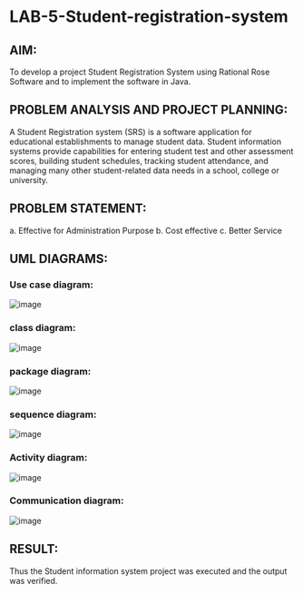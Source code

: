 # LAB-5-Student-registration-system
## AIM:
To develop a project Student Registration System using Rational Rose Software and to implement the software in Java.

## PROBLEM ANALYSIS AND PROJECT PLANNING:
A Student Registration system (SRS) is a software application for educational establishments to manage student data. Student information systems provide capabilities for entering student test and other assessment scores, building student schedules, tracking student attendance, and managing many other student-related data needs in a school, college or university.

## PROBLEM STATEMENT:
a. Effective for Administration Purpose b. Cost effective c. Better Service

## UML DIAGRAMS:
### Use case diagram:
![image](https://github.com/poojaanbu0/LAB-5-Student-registration-system/assets/119390329/d504553c-30f9-4f85-bb18-10acbd193583)


### class diagram:
![image](https://github.com/poojaanbu0/LAB-5-Student-registration-system/assets/119390329/bfffd41a-b12c-4b84-a159-42838d3bcfab)


### package diagram:
![image](https://github.com/poojaanbu0/LAB-5-Student-registration-system/assets/119390329/48fadab8-3466-421c-892c-6e1454ad28f7)


### sequence diagram:
![image](https://github.com/poojaanbu0/LAB-5-Student-registration-system/assets/119390329/41fc4d86-aeaf-4da7-8aec-da24fec6cf63)


### Activity diagram:
![image](https://github.com/poojaanbu0/LAB-5-Student-registration-system/assets/119390329/db3ea36d-87e6-45a6-88fc-fb54f67e580d)


### Communication diagram:
![image](https://github.com/poojaanbu0/LAB-5-Student-registration-system/assets/119390329/99c6959a-b378-403c-8f25-655ae4bbf629)


## RESULT:
Thus the Student information system project was executed and the output was verified.
